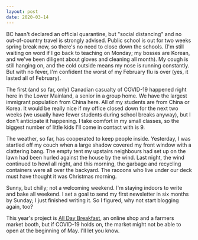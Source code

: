 ```yaml
---
layout: post
date: 2020-03-14
---
```


BC hasn't declared an official quarantine, but "social distancing" and no out-of-country travel is strongly advised. Public school is out for two weeks spring break now, so there's no need to close down the schools. (I'm still waiting on word if I go back to teaching on Monday; my bosses are Korean, and we've been diligent about gloves and cleaning all month). My cough is still hanging on, and the cold outside means my nose is running constantly. But with no fever, I'm confident the worst of my February flu is over (yes, it lasted all of February).

The first (and so far, only) Canadian casualty of COVID-19 happened right here in the Lower Mainland, a senior in a group home. We have the largest immigrant population from China here. All of my students are from China or Korea. It would be really nice if my office closed down for the next two weeks (we usually have fewer students during school breaks anyway), but I don't anticipate it happening. I take comfort in my small classes, so the biggest number of little kids I'll come in contact with is 9.

The weather, so far, has cooperated to keep people inside. Yesterday, I was startled off my couch when a large shadow covered my front window with a clattering bang. The empty tent my upstairs neighbours had set up on the lawn had been hurled against the house by the wind. Last night, the wind continued to howl all night, and this morning, the garbage and recycling containers were all over the backyard. The racoons who live under our deck must have thought it was Christmas morning.

Sunny, but chilly; not a welcoming weekend. I'm staying indoors to write and bake all weekend. I set a goal to send my first newsletter in six months by Sunday; I just finished writing it. So I figured, why not start blogging again, too?

This year's project is [All Day Breakfast](http://alldaybreakfast.org), an online shop and a farmers market booth, but if COVID-19 holds on, the market might not be able to open at the beginning of May. I'll let you know. 